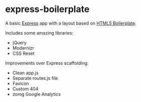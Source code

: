 express-boilerplate
===================

A basic [Express](http://expressjs.com/) app with a layout based on [HTML5 Boilerplate](https://github.com/paulirish/html5-boilerplate).

Includes some amazing libraries:
  * jQuery
  * Modernizr
  * CSS Reset

Improvements over Express scaffolding:
  * Clean app.js
  * Separate routes.js file
  * Favicon
  * Custom 404
  * zomg Google Analytics
